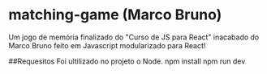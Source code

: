 # matching-game (Marco Bruno)
Um jogo de memória finalizado do "Curso de JS para React" inacabado do Marco Bruno feito em Javascript modularizado para React!

##Requesitos
Foi ultilizado no projeto o Node.
npm install
npm run dev
